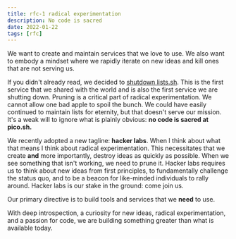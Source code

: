 ```yaml
---
title: rfc-1 radical experimentation
description: No code is sacred
date: 2022-01-22
tags: [rfc]
---
```


We want to create and maintain services that we love to use. We also want to
embody a mindset where we rapidly iterate on new ideas and kill ones that are
not serving us.

If you didn't already read, we decided to
[shutdown lists.sh](/ann-012-lists-shutdown-notice). This is the first service
that we shared with the world and is also the first service we are shutting
down. Pruning is a critical part of radical experimentation. We cannot allow one
bad apple to spoil the bunch. We could have easily continued to maintain lists
for eternity, but that doesn't serve our mission. It's a weak will to ignore
what is plainly obvious: **no code is sacred at pico.sh.**

We recently adopted a new tagline: **hacker labs**. When I think about what that
means I think about radical experimentation. This necessitates that we create
**and** more importantly, destroy ideas as quickly as possible. When we see
something that isn't working, we need to prune it. Hacker labs requires us to
think about new ideas from first principles, to fundamentally challenge the
status quo, and to be a beacon for like-minded individuals to rally around.
Hacker labs is our stake in the ground: come join us.

Our primary directive is to build tools and services that we **need** to use.

With deep introspection, a curiosity for new ideas, radical experimentation, and
a passion for code, we are building something greater than what is available
today.
